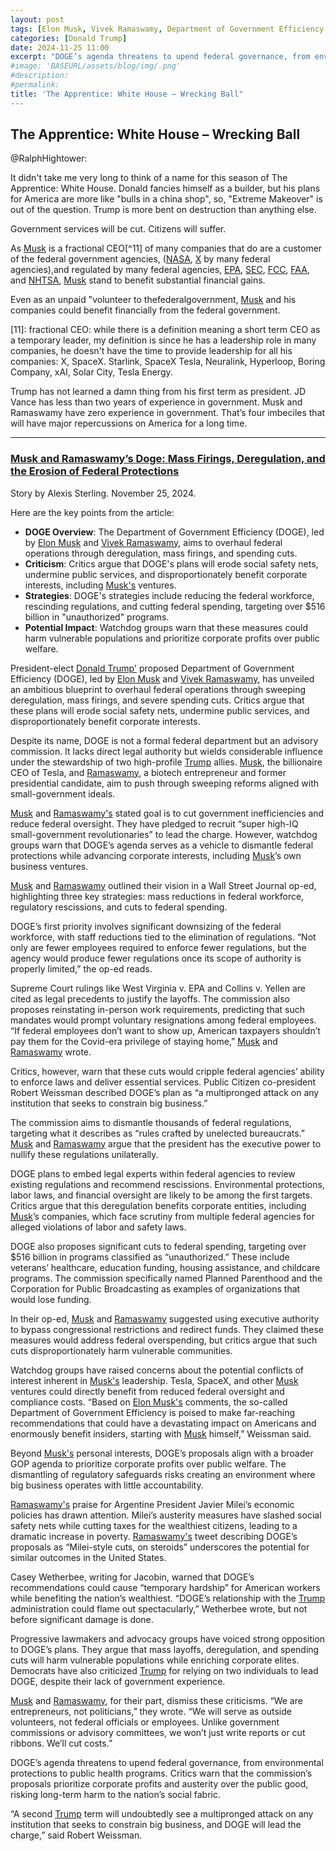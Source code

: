 ```yaml
---
layout: post
tags: [Elon Musk, Vivek Ramaswamy, Department of Government Efficiency (DOGE), federal agencies, government service]
categories: [Donald Trump]
date: 2024-11-25 11:00
excerpt: "DOGE’s agenda threatens to upend federal governance, from environmental protections to public health programs. Critics warn that the commission’s proposals prioritize corporate profits and austerity over the public good, risking long-term harm to the nation’s social fabric. Based on Elon Musk’s comments, the so-called Department of Government Efficiency is poised to make far-reaching recommendations that could have a devastating impact on Americans and enormously benefit insiders, starting with Musk himself."
#image: 'BASEURL/assets/blog/img/.png'
#description:
#permalink:
title: 'The Apprentice: White House – Wrecking Ball"
---
```




## The Apprentice: White House – Wrecking Ball

@RalphHightower:

It didn't take me very long to think of a name for this season of The Apprentice: White House. Donald fancies himself as a builder, but his plans for America are more like "bulls in a china shop", so, "Extreme Makeover" is out of the question. Trump is more bent on destruction than anything else. 

Government services will be cut. Citizens will suffer.

As [Musk](https://x.com/elonmusk) is a fractional CEO[^11] of many companies that do are a customer of the federal government agencies, ([NASA](https://www.nasa.gov), [X](https://x.com/) by many federal agencies),and regulated by many federal agencies, [EPA](https:www.epa.gov), [SEC](https://www.sec.gov/), [FCC](https://www.fcc.gov/), [FAA](https://www.faa.gov/), and [NHTSA](www.nhtsa.gov/), [Musk](https://x.com/elonmusk) stand to benefit substantial financial gains. 

Even as an unpaid "volunteer to thefederalgovernment,  [Musk](https://x.com/elonmusk) and his companies could benefit financially from the federal government. 

[11]: fractional CEO: while there is a definition meaning a short term CEO as a temporary leader, my definition is since he has a leadership role in many companies, he doesn't have the time to provide leadership for all his companies: X, SpaceX. Starlink, SpaceX  Tesla, Neuralink, Hyperloop, Boring Company, xAI, Solar City, Tesla Energy.

Trump has not learned a damn thing from his first term as president. JD Vance has less than two years of experience in government. Musk and Ramaswamy have zero experience in government. That’s four imbeciles that will have major repercussions on America for a long time.

----

### [Musk and Ramaswamy’s Doge: Mass Firings, Deregulation, and the Erosion of Federal Protections](https://znetwork.org/znetarticle/musk-and-ramaswamys-doge-mass-firings-deregulation-and-the-erosion-of-federal-protections/?)

Story by Alexis Sterling. November 25, 2024.

Here are the key points from the article:

- **DOGE Overview**: The Department of Government Efficiency (DOGE), led by [Elon Musk](https://x.com/elonmusk) and [Vivek Ramaswamy](https://x.com/vivekgramaswamy), aims to overhaul federal operations through deregulation, mass firings, and spending cuts.
- **Criticism**: Critics argue that DOGE's plans will erode social safety nets, undermine public services, and disproportionately benefit corporate interests, including [Musk's](https://x.com/elonmusk) ventures.
- **Strategies**: DOGE's strategies include reducing the federal workforce, rescinding regulations, and cutting federal spending, targeting over $516 billion in "unauthorized" programs.
- **Potential Impact**: Watchdog groups warn that these measures could harm vulnerable populations and prioritize corporate profits over public welfare.

President-elect [Donald Trump'](https://x.com/realdonaldtrump) proposed Department of Government Efficiency (DOGE), led by [Elon Musk](https://x.com/elonmusk) and [Vivek Ramaswamy](https://x.com/vivekgramaswamy), has unveiled an ambitious blueprint to overhaul federal operations through sweeping deregulation, mass firings, and severe spending cuts. Critics argue that these plans will erode social safety nets, undermine public services, and disproportionately benefit corporate interests.

Despite its name, DOGE is not a formal federal department but an advisory commission. It lacks direct legal authority but wields considerable influence under the stewardship of two high-profile [Trump](https://x.com/realdonaldtrump) allies. [Musk](https://x.com/elonmusk), the billionaire CEO of Tesla, and [Ramaswamy](https://x.com/vivekgramaswamy), a biotech entrepreneur and former presidential candidate, aim to push through sweeping reforms aligned with small-government ideals.

[Musk](https://x.com/elonmusk) and [Ramaswamy's](https://x.com/vivekgramaswamy) stated goal is to cut government inefficiencies and reduce federal oversight. They have pledged to recruit “super high-IQ small-government revolutionaries” to lead the charge. However, watchdog groups warn that DOGE’s agenda serves as a vehicle to dismantle federal protections while advancing corporate interests, including [Musk](https://x.com/elonmusk)’s own business ventures.

[Musk](https://x.com/elonmusk) and [Ramaswamy](https://x.com/vivekgramaswamy) outlined their vision in a Wall Street Journal op-ed, highlighting three key strategies: mass reductions in federal workforce, regulatory rescissions, and cuts to federal spending.

DOGE’s first priority involves significant downsizing of the federal workforce, with staff reductions tied to the elimination of regulations. “Not only are fewer employees required to enforce fewer regulations, but the agency would produce fewer regulations once its scope of authority is properly limited,” the op-ed reads.

Supreme Court rulings like West Virginia v. EPA and Collins v. Yellen are cited as legal precedents to justify the layoffs. The commission also proposes reinstating in-person work requirements, predicting that such mandates would prompt voluntary resignations among federal employees. “If federal employees don’t want to show up, American taxpayers shouldn’t pay them for the Covid-era privilege of staying home,” [Musk](https://x.com/elonmusk) and [Ramaswamy](https://x.com/vivekgramaswamy) wrote.

Critics, however, warn that these cuts would cripple federal agencies’ ability to enforce laws and deliver essential services. Public Citizen co-president Robert Weissman described DOGE’s plan as “a multipronged attack on any institution that seeks to constrain big business.”

The commission aims to dismantle thousands of federal regulations, targeting what it describes as “rules crafted by unelected bureaucrats.” [Musk](https://x.com/elonmusk) and [Ramaswamy](https://x.com/vivekgramaswamy) argue that the president has the executive power to nullify these regulations unilaterally.

DOGE plans to embed legal experts within federal agencies to review existing regulations and recommend rescissions. Environmental protections, labor laws, and financial oversight are likely to be among the first targets. Critics argue that this deregulation benefits corporate entities, including [Musk](https://x.com/elonmusk)’s companies, which face scrutiny from multiple federal agencies for alleged violations of labor and safety laws.

DOGE also proposes significant cuts to federal spending, targeting over $516 billion in programs classified as “unauthorized.” These include veterans’ healthcare, education funding, housing assistance, and childcare programs. The commission specifically named Planned Parenthood and the Corporation for Public Broadcasting as examples of organizations that would lose funding.

In their op-ed, [Musk](https://x.com/elonmusk) and [Ramaswamy](https://x.com/vivekgramaswamy) suggested using executive authority to bypass congressional restrictions and redirect funds. They claimed these measures would address federal overspending, but critics argue that such cuts disproportionately harm vulnerable communities.

Watchdog groups have raised concerns about the potential conflicts of interest inherent in [Musk's](https://x.com/elonmusk) leadership. Tesla, SpaceX, and other [Musk](https://x.com/elonmusk) ventures could directly benefit from reduced federal oversight and compliance costs. “Based on [Elon Musk's](https://x.com/elonmusk) comments, the so-called Department of Government Efficiency is poised to make far-reaching recommendations that could have a devastating impact on Americans and enormously benefit insiders, starting with [Musk](https://x.com/elonmusk) himself,” Weissman said.

Beyond [Musk's](https://x.com/elonmusk) personal interests, DOGE’s proposals align with a broader GOP agenda to prioritize corporate profits over public welfare. The dismantling of regulatory safeguards risks creating an environment where big business operates with little accountability.

[Ramaswamy's](https://x.com/vivekgramaswamy) praise for Argentine President Javier Milei’s economic policies has drawn attention. Milei’s austerity measures have slashed social safety nets while cutting taxes for the wealthiest citizens, leading to a dramatic increase in poverty. [Ramaswamy's](https://x.com/vivekgramaswamy) tweet describing DOGE’s proposals as “Milei-style cuts, on steroids” underscores the potential for similar outcomes in the United States.

Casey Wetherbee, writing for Jacobin, warned that DOGE’s recommendations could cause “temporary hardship” for American workers while benefiting the nation’s wealthiest. “DOGE’s relationship with the [Trump](https://x.com/realdonaldtrump) administration could flame out spectacularly,” Wetherbee wrote, but not before significant damage is done.

Progressive lawmakers and advocacy groups have voiced strong opposition to DOGE’s plans. They argue that mass layoffs, deregulation, and spending cuts will harm vulnerable populations while enriching corporate elites. Democrats have also criticized [Trump](https://x.com/realdonaldtrump) for relying on two individuals to lead DOGE, despite their lack of government experience.

[Musk](https://x.com/elonmusk) and [Ramaswamy](https://x.com/vivekgramaswamy), for their part, dismiss these criticisms. “We are entrepreneurs, not politicians,” they wrote. “We will serve as outside volunteers, not federal officials or employees. Unlike government commissions or advisory committees, we won’t just write reports or cut ribbons. We’ll cut costs.”

DOGE’s agenda threatens to upend federal governance, from environmental protections to public health programs. Critics warn that the commission’s proposals prioritize corporate profits and austerity over the public good, risking long-term harm to the nation’s social fabric.

“A second [Trump](https://x.com/realdonaldtrump) term will undoubtedly see a multipronged attack on any institution that seeks to constrain big business, and DOGE will lead the charge,” said Robert Weissman.
